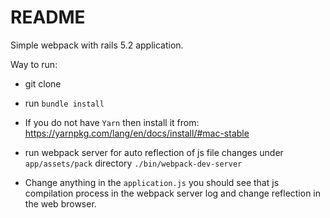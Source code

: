 # README
Simple webpack with rails 5.2 application.

Way to run:

* git clone 

*  run `bundle install`

* If you do not have `Yarn` then install it from: https://yarnpkg.com/lang/en/docs/install/#mac-stable
* run webpack server for auto reflection of js file changes under `app/assets/pack` directory
`./bin/webpack-dev-server`
* Change anything in the `application.js` you should see that js compilation process in the webpack server log and change reflection in the web browser.


